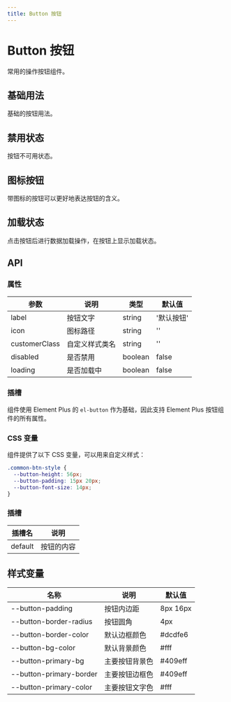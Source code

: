```yaml
---
title: Button 按钮
---
```


# Button 按钮

常用的操作按钮组件。

<AnchorNav />

## 基础用法

基础的按钮用法。

<preview component_name="button/basic">
  <template #default>
    <ButtonBasic />
  </template>
</preview>

## 禁用状态

按钮不可用状态。

<preview component_name="button/disabled">
  <template #default>
    <cy-button label="禁用按钮" disabled />
    <cy-button label="禁用带图标" disabled icon="/path/to/icon.png" />
  </template>
</preview>

## 图标按钮

带图标的按钮可以更好地表达按钮的含义。

<preview component_name="button/with-icon">
  <template #default>
    <cy-button label="带图标按钮" icon="/path/to/icon.png" />
    <cy-button label="自定义图标" icon="/path/to/custom-icon.png" customerClass="with-large-icon" />
  </template>
</preview>

## 加载状态

点击按钮后进行数据加载操作，在按钮上显示加载状态。

<preview component_name="button/loading">
  <template #default>
    <cy-button label="加载中" loading />
    <cy-button label="加载带图标" loading icon="/path/to/icon.png" />
  </template>
</preview>

## API

### 属性

| 参数         | 说明           | 类型    | 默认值       |
| ------------ | -------------- | ------- | ------------ |
| label        | 按钮文字       | string  | '默认按钮'   |
| icon         | 图标路径       | string  | ''           |
| customerClass| 自定义样式类名 | string  | ''           |
| disabled     | 是否禁用       | boolean | false        |
| loading      | 是否加载中     | boolean | false        |

### 插槽

组件使用 Element Plus 的 `el-button` 作为基础，因此支持 Element Plus 按钮组件的所有属性。

### CSS 变量

组件提供了以下 CSS 变量，可以用来自定义样式：

```css
.common-btn-style {
  --button-height: 56px;
  --button-padding: 15px 20px;
  --button-font-size: 14px;
}
```

### 插槽

| 插槽名  | 说明       |
| ------- | ---------- |
| default | 按钮的内容 |

## 样式变量

| 名称                    | 说明           | 默认值   |
| ----------------------- | -------------- | -------- |
| --button-padding        | 按钮内边距     | 8px 16px |
| --button-border-radius  | 按钮圆角       | 4px      |
| --button-border-color   | 默认边框颜色   | #dcdfe6  |
| --button-bg-color       | 默认背景颜色   | #fff     |
| --button-primary-bg     | 主要按钮背景色 | #409eff  |
| --button-primary-border | 主要按钮边框色 | #409eff  |
| --button-primary-color  | 主要按钮文字色 | #fff     |

